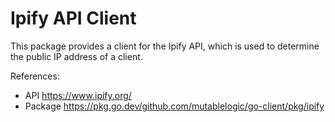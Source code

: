 # Ipify API Client

This package provides a client for the Ipify API, which is used to determine the public IP address of a client.

References:

- API https://www.ipify.org/
- Package https://pkg.go.dev/github.com/mutablelogic/go-client/pkg/ipify

